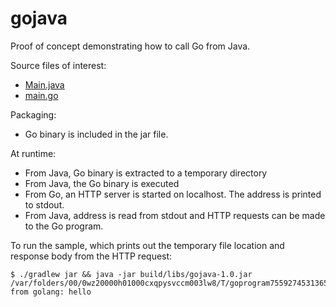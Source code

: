 gojava
======

Proof of concept demonstrating how to call Go from Java.

Source files of interest:
* [Main.java](https://github.com/broady/gojava/blob/master/src/main/java/gojava/Main.java)
* [main.go](https://github.com/broady/gojava/blob/master/src/main/go/main.go)

Packaging:
* Go binary is included in the jar file.

At runtime:
* From Java, Go binary is extracted to a temporary directory
* From Java, the Go binary is executed
* From Go, an HTTP server is started on localhost. The address is printed to stdout.
* From Java, address is read from stdout and HTTP requests can be made to the Go program.

To run the sample, which prints out the temporary file location and response body from the HTTP request:

    $ ./gradlew jar && java -jar build/libs/gojava-1.0.jar
    /var/folders/00/0wz20000h01000cxqpysvccm003lw8/T/goprogram7559274531365356488.tmp
    from golang: hello
